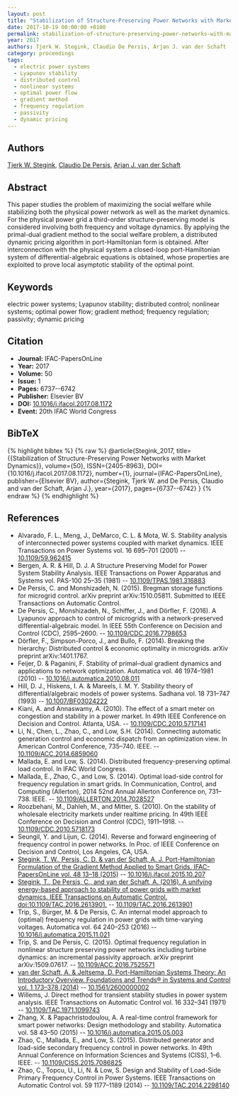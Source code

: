 ```yaml
---
layout: post
title: "Stabilization of Structure-Preserving Power Networks with Market Dynamics"
date: 2017-10-19 00:00:00 +0100
permalink: stabilization-of-structure-preserving-power-networks-with-market-dynamics
year: 2017
authors: Tjerk W. Stegink, Claudio De Persis, Arjan J. van der Schaft
category: proceedings
tags:
  - electric power systems
  - Lyapunov stability
  - distributed control
  - nonlinear systems
  - optimal power flow
  - gradient method
  - frequency regulation
  - passivity
  - dynamic pricing
---
```

 
## Authors
[Tjerk W. Stegink](authors/tjerk_w_stegink), [Claudio De Persis](authors/claudio_de_persis), [Arjan J. van der Schaft](authors/arjan_van_der_schaft)
 
## Abstract
This paper studies the problem of maximizing the social welfare while stabilizing both the physical power network as well as the market dynamics. For the physical power grid a third-order structure-preserving model is considered involving both frequency and voltage dynamics. By applying the primal-dual gradient method to the social welfare problem, a distributed dynamic pricing algorithm in port-Hamiltonian form is obtained. After interconnection with the physical system a closed-loop port-Hamiltonian system of differential-algebraic equations is obtained, whose properties are exploited to prove local asymptotic stability of the optimal point.
 
## Keywords
electric power systems; Lyapunov stability; distributed control; nonlinear systems; optimal power flow; gradient method; frequency regulation; passivity; dynamic pricing
 
## Citation
- **Journal:** IFAC-PapersOnLine
- **Year:** 2017
- **Volume:** 50
- **Issue:** 1
- **Pages:** 6737--6742
- **Publisher:** Elsevier BV
- **DOI:** [10.1016/j.ifacol.2017.08.1172](https://doi.org/10.1016/j.ifacol.2017.08.1172)
- **Event:** 20th IFAC World Congress
 
## BibTeX
{% highlight bibtex %}
{% raw %}
@article{Stegink_2017,
  title={{Stabilization of Structure-Preserving Power Networks with Market Dynamics}},
  volume={50},
  ISSN={2405-8963},
  DOI={10.1016/j.ifacol.2017.08.1172},
  number={1},
  journal={IFAC-PapersOnLine},
  publisher={Elsevier BV},
  author={Stegink, Tjerk W. and De Persis, Claudio and van der Schaft, Arjan J.},
  year={2017},
  pages={6737--6742}
}
{% endraw %}
{% endhighlight %}
 
## References
- Alvarado, F. L., Meng, J., DeMarco, C. L. & Mota, W. S. Stability analysis of interconnected power systems coupled with market dynamics. IEEE Transactions on Power Systems vol. 16 695–701 (2001) -- [10.1109/59.962415](https://doi.org/10.1109/59.962415)
- Bergen, A. R. & Hill, D. J. A Structure Preserving Model for Power System Stability Analysis. IEEE Transactions on Power Apparatus and Systems vol. PAS-100 25–35 (1981) -- [10.1109/TPAS.1981.316883](https://doi.org/10.1109/TPAS.1981.316883)
- De Persis, C. and Monshizadeh, N. (2015). Bregman storage functions for microgrid control. arXiv preprint arXiv:1510.05811. Submitted to IEEE Transactions on Automatic Control.
- De Persis, C., Monshizadeh, N., Schiffer, J., and Dörfler, F. (2016). A Lyapunov approach to control of microgrids with a network-preserved differential-algebraic model. In IEEE 55th Conference on Decision and Control (CDC), 2595–2600. -- [10.1109/CDC.2016.7798653](https://doi.org/10.1109/CDC.2016.7798653)
- Dörfler, F., Simpson-Porco, J., and Bullo, F. (2014). Breaking the hierarchy: Distributed control & economic optimality in microgrids. arXiv preprint arXiv:1401.1767.
- Feijer, D. & Paganini, F. Stability of primal–dual gradient dynamics and applications to network optimization. Automatica vol. 46 1974–1981 (2010) -- [10.1016/j.automatica.2010.08.011](https://doi.org/10.1016/j.automatica.2010.08.011)
- Hill, D. J., Hiskens, I. A. & Mareels, I. M. Y. Stability theory of differential/algebraic models of power systems. Sadhana vol. 18 731–747 (1993) -- [10.1007/BF03024222](https://doi.org/10.1007/BF03024222)
- Kiani, A. and Annaswamy, A. (2010). The effect of a smart meter on congestion and stability in a power market. In 49th IEEE Conference on Decision and Control. Atlanta, USA. -- [10.1109/CDC.2010.5717141](https://doi.org/10.1109/CDC.2010.5717141)
- Li, N., Chen, L., Zhao, C., and Low, S.H. (2014). Connecting automatic generation control and economic dispatch from an optimization view. In American Control Conference, 735–740. IEEE. -- [10.1109/ACC.2014.6859060](https://doi.org/10.1109/ACC.2014.6859060)
- Mallada, E. and Low, S. (2014). Distributed frequency-preserving optimal load control. In IFAC World Congress.
- Mallada, E., Zhao, C., and Low, S. (2014). Optimal load-side control for frequency regulation in smart grids. In Communication, Control, and Computing (Allerton), 2014 52nd Annual Allerton Conference on, 731–738. IEEE. -- [10.1109/ALLERTON.2014.7028527](https://doi.org/10.1109/ALLERTON.2014.7028527)
- Roozbehani, M., Dahleh, M., and Mitter, S. (2010). On the stability of wholesale electricity markets under realtime pricing. In 49th IEEE Conference on Decision and Control (CDC), 1911–1918. -- [10.1109/CDC.2010.5718173](https://doi.org/10.1109/CDC.2010.5718173)
- Seungil, Y. and Lijun, C. (2014). Reverse and forward engineering of frequency control in power networks. In Proc. of IEEE Conference on Decision and Control, Los Angeles, CA, USA.
- [Stegink, T. W., Persis, C. D. & van der Schaft, A. J. Port-Hamiltonian Formulation of the Gradient Method Applied to Smart Grids. IFAC-PapersOnLine vol. 48 13–18 (2015)](port-hamiltonian-formulation-of-the-gradient-method-applied-to-smart-grids) -- [10.1016/j.ifacol.2015.10.207](https://doi.org/10.1016/j.ifacol.2015.10.207)
- [Stegink, T., De Persis, C., and van der Schaft, A. (2016). A unifying energy-based approach to stability of power grids with market dynamics. IEEE Transactions on Automatic Control. doi:10.1109/TAC.2016.2613901.](a-unifying-energy-based-approach-to-stability-of-power-grids-with-market-dynamics) -- [10.1109/TAC.2016.2613901](https://doi.org/10.1109/TAC.2016.2613901)
- Trip, S., Bürger, M. & De Persis, C. An internal model approach to (optimal) frequency regulation in power grids with time-varying voltages. Automatica vol. 64 240–253 (2016) -- [10.1016/j.automatica.2015.11.021](https://doi.org/10.1016/j.automatica.2015.11.021)
- Trip, S. and De Persis, C. (2015). Optimal frequency regulation in nonlinear structure preserving power networks including turbine dynamics: an incremental passivity approach. arXiv preprint arXiv:1509.07617. -- [10.1109/ACC.2016.7525571](https://doi.org/10.1109/ACC.2016.7525571)
- [van der Schaft, A. & Jeltsema, D. Port-Hamiltonian Systems Theory: An Introductory Overview. Foundations and Trends® in Systems and Control vol. 1 173–378 (2014)](port-hamiltonian-systems-theory-an-introductory-overview-journal) -- [10.1561/2600000002](https://doi.org/10.1561/2600000002)
- Willems, J. Direct method for transient stability studies in power system analysis. IEEE Transactions on Automatic Control vol. 16 332–341 (1971) -- [10.1109/TAC.1971.1099743](https://doi.org/10.1109/TAC.1971.1099743)
- Zhang, X. & Papachristodoulou, A. A real-time control framework for smart power networks: Design methodology and stability. Automatica vol. 58 43–50 (2015) -- [10.1016/j.automatica.2015.05.003](https://doi.org/10.1016/j.automatica.2015.05.003)
- Zhao, C., Mallada, E., and Low, S. (2015). Distributed generator and load-side secondary frequency control in power networks. In 49th Annual Conference on Information Sciences and Systems (CISS), 1–6. IEEE. -- [10.1109/CISS.2015.7086825](https://doi.org/10.1109/CISS.2015.7086825)
- Zhao, C., Topcu, U., Li, N. & Low, S. Design and Stability of Load-Side Primary Frequency Control in Power Systems. IEEE Transactions on Automatic Control vol. 59 1177–1189 (2014) -- [10.1109/TAC.2014.2298140](https://doi.org/10.1109/TAC.2014.2298140)

